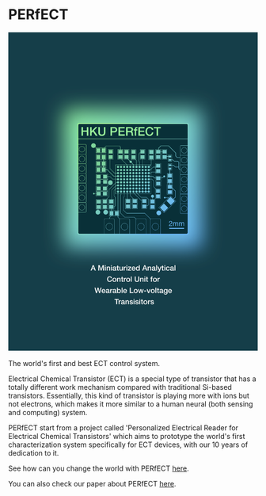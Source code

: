 # PERfECT
![PERfECT F0](https://github.com/WISE-PERfECT/PERfECT/blob/main/figures/PERfECT-COVER.png?raw=true)

The world's first and best ECT control system.

Electrical Chemical Transistor (ECT) is a special type of transistor that has a totally different work mechanism compared with traditional Si-based transistors. Essentially, this kind of transistor is playing more with ions but not electrons, which makes it more similar to a human neural (both sensing and computing) system.

PERfECT start from a project called 'Personalized Electrical Reader for Electrical Chemical Transistors' which aims to prototype the world's first characterization system specifically for ECT devices, with our 10 years of dedication to it.

See how can you change the world with PERfECT [here](https://github.com/WISE-PERfECT/PERfECT/blob/main/Software/API/PERfECT-API.md).

You can also check our paper about PERfECT  [here](https://pubs.acs.org/doi/abs/10.1021/acs.analchem.1c05210).

